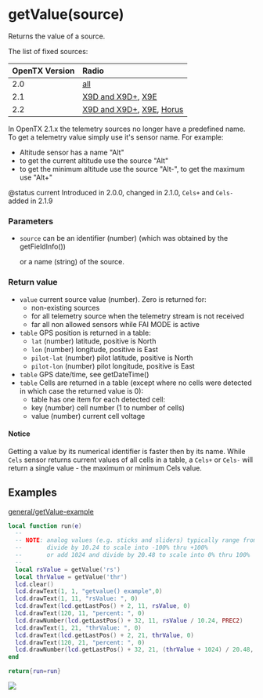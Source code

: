# getValue\(source\)

Returns the value of a source.

The list of fixed sources:

| OpenTX Version | Radio |
| :--- | :--- |
| 2.0 | [all](http://downloads-20.open-tx.org/firmware/lua_fields.txt) |
| 2.1 | [X9D and X9D+](http://downloads-21.open-tx.org/firmware/lua_fields_taranis.txt), [X9E](http://downloads-21.open-tx.org/firmware/lua_fields_taranis_x9e.txt) |
| 2.2 | [X9D and X9D+](http://downloads.open-tx.org/2.2/release/firmware/lua_fields_x9d.txt), [X9E](http://downloads.open-tx.org/2.2/release/firmware/lua_fields_x9e.txt), [Horus](http://downloads.open-tx.org/2.2/release/firmware/lua_fields_x12s.txt) |

In OpenTX 2.1.x the telemetry sources no longer have a predefined name. To get a telemetry value simply use it's sensor name. For example:

* Altitude sensor has a name "Alt"
* to get the current altitude use the source "Alt"
* to get the minimum altitude use the source "Alt-", to get the maximum use "Alt+"

@status current Introduced in 2.0.0, changed in 2.1.0, `Cels+` and `Cels-` added in 2.1.9

### Parameters

* `source` can be an identifier \(number\) \(which was obtained by the getFieldInfo\(\)\)

  or a name \(string\) of the source.

### Return value

* `value` current source value \(number\). Zero is returned for:
  * non-existing sources
  * for all telemetry source when the telemetry stream is not received
  * far all non allowed sensors while FAI MODE is active
* `table` GPS position is returned in a table:
  * `lat` \(number\) latitude, positive is North
  * `lon` \(number\) longitude, positive is East
  * `pilot-lat` \(number\) pilot latitude, positive is North
  * `pilot-lon` \(number\) pilot longitude, positive is East
* `table` GPS date/time, see getDateTime\(\)
* `table` Cells are returned in a table \(except where no cells were detected in which case the returned value is 0\):
  * table has one item for each detected cell:
  * key \(number\) cell number \(1 to number of cells\)
  * value \(number\) current cell voltage

#### Notice

Getting a value by its numerical identifier is faster then by its name. While `Cels` sensor returns current values of all cells in a table, a `Cels+` or `Cels-` will return a single value - the maximum or minimum Cels value.

## Examples

[general/getValue-example](https://raw.githubusercontent.com/opentx/lua-reference-guide/opentx_2.2/general/getValue-example.lua)

```lua
local function run(e)
  --
  -- NOTE: analog values (e.g. sticks and sliders) typically range from -1024 to +1024
  --       divide by 10.24 to scale into -100% thru +100%
  --       or add 1024 and divide by 20.48 to scale into 0% thru 100%
  --
  local rsValue = getValue('rs')
  local thrValue = getValue('thr')
  lcd.clear()
  lcd.drawText(1, 1, "getvalue() example",0)
  lcd.drawText(1, 11, "rsValue: ", 0)
  lcd.drawText(lcd.getLastPos() + 2, 11, rsValue, 0)
  lcd.drawText(120, 11, "percent: ", 0)
  lcd.drawNumber(lcd.getLastPos() + 32, 11, rsValue / 10.24, PREC2)
  lcd.drawText(1, 21, "thrValue: ", 0)
  lcd.drawText(lcd.getLastPos() + 2, 21, thrValue, 0)
  lcd.drawText(120, 21, "percent: ", 0)
  lcd.drawNumber(lcd.getLastPos() + 32, 21, (thrValue + 1024) / 20.48, PREC2)
end

return{run=run}
```

![](../../.gitbook/assets/getValue-example.png)

